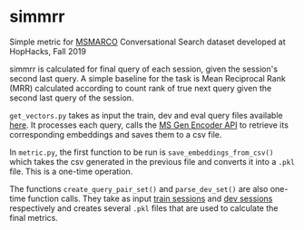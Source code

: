# simmrr

Simple metric for [MSMARCO](msmarco.org) Conversational Search dataset developed at HopHacks, Fall 2019

simmrr is calculated for final query of each session, given the session's second last query. A simple baseline for the task is Mean Reciprocal Rank (MRR) calculated according to count rank of true next query given the second last query of the session.

```get_vectors.py``` takes as input the train, dev and eval query files available [here](https://msmarco.blob.core.windows.net/msmarcoranking/queries.tar.gz). It processes each query, calls the [MS Gen Encoder API](https://msturing.org) to retrieve its corresponding embeddings and saves them to a csv file.

In ```metric.py```, the first function to be run is ```save_embeddings_from_csv()``` which takes the csv generated in the previous file and converts it into a ```.pkl``` file. This is a one-time operation.

The functions ```create_query_pair_set()``` and ```parse_dev_set()``` are also one-time function calls. They take as input [train sessions](https://msmarco.blob.core.windows.net/conversationalsearch/ann_session_train.tar.gz) and [dev sessions](https://msmarco.blob.core.windows.net/conversationalsearch/ann_session_dev.tar.gz)  respectively and creates several ```.pkl``` files that are used to calculate the final metrics.